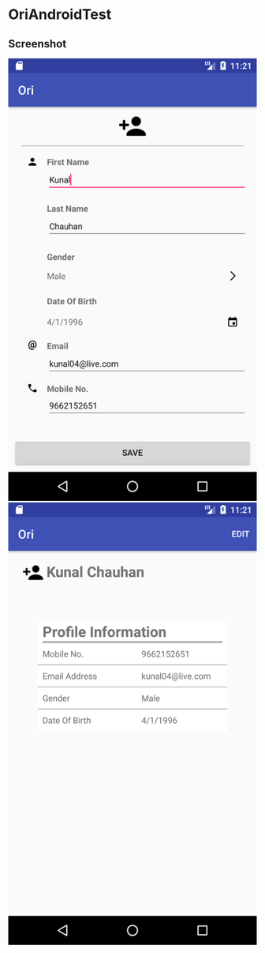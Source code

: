 # OriAndroidTest

## Screenshot

![Alt text](https://github.com/kunal047/OriAndroidTest/blob/master/Screenshot_1493056285.png?raw=true "SS 1")
![Alt text](https://github.com/kunal047/OriAndroidTest/blob/master/Screenshot_1493056292.png?raw=true "SS 2")
